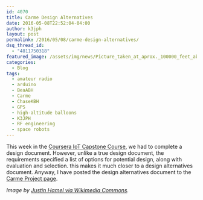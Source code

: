 ```yaml
---
id: 4070
title: Carme Design Alternatives
date: 2016-05-08T22:52:04-04:00
author: k3jph
layout: post
permalink: /2016/05/08/carme-design-alternatives/
dsq_thread_id:
  - "4811750318"
featured_image: /assets/img/news/Picture_taken_at_aprox._100000_feet_above_Oregon_by_Justin_Hamel_and_Chris_Thompson.jpg
categories:
  - Blog
tags:
  - amateur radio
  - arduino
  - BeaABH
  - Carme
  - ChaseKBH
  - GPS
  - high-altitude balloons
  - K3JPH
  - RF engineering
  - space robots
---
```

This week in the [Coursera IoT Capstone Course](https://www.coursera.org/learn/internet-of-things-project/home/welcome), we had to complete a design document.  However, unlike a true design document, the requirements specified a list of options for potential design, along with evaluation and selection.  this makes it much closer to a design alternatives document.  Anyway, I have posted the design alternatives document to the [Carme Project page](https://jameshoward.us/projects/carme/).

_Image by [Justin Hamel via Wikimedia Commons](https://commons.wikimedia.org/wiki/File:Picture_taken_at_aprox._100,000_feet_above_Oregon_by_Justin_Hamel_and_Chris_Thompson.jpg)._
